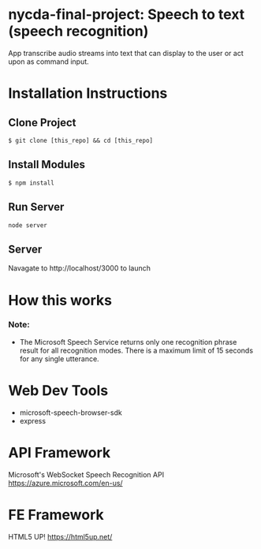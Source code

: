 # nycda-final-project: Speech to text (speech recognition)
App transcribe audio streams into text that can display to the user or act upon as command input. 

# Installation Instructions
## Clone Project
``$ git clone [this_repo] && cd [this_repo]``

## Install Modules
``$ npm install``

## Run Server
``node server``

## Server
Navagate to http://localhost/3000 to launch

# How this works

### Note:
* The Microsoft Speech Service returns only one recognition phrase result for all recognition modes. There is a maximum limit of 15 seconds for any single utterance.

# Web Dev Tools
* microsoft-speech-browser-sdk
* express

# API Framework
Microsoft's WebSocket Speech Recognition API
https://azure.microsoft.com/en-us/

# FE Framework
HTML5 UP! https://html5up.net/


